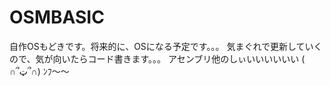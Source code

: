 # OSMBASIC
自作OSもどきです。将来的に、OSになる予定です。。。
気まぐれで更新していくので、気が向いたらコード書きます。。。
アセンブリ他のしぃいいいいいい ( ∩՞ټ՞∩) ﾝﾌ～～
